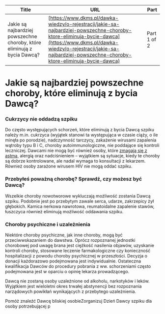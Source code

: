 | **Title**       | **URL**           | **Part**              |
|-----------------|-------------------|-----------------------|
| Jakie są najbardziej powszechne choroby, które eliminują z bycia Dawcą?         | [https://www.dkms.pl/dawka-wiedzy/o-rejestracji/jakie-sa-najbardziej-powszechne-choroby-ktore-eliminuja-bycie-dawca](https://www.dkms.pl/dawka-wiedzy/o-rejestracji/jakie-sa-najbardziej-powszechne-choroby-ktore-eliminuja-bycie-dawca)    | Part 1 of 2          |

# Jakie są najbardziej powszechne choroby, które eliminują z bycia Dawcą?

### Cukrzycy nie oddadzą szpiku


Do często występujących schorzeń, które eliminują z bycia Dawcą szpiku należy m.in. cukrzyca (wyjątek stanowi ta występująca w czasie ciąży, o ile minęła po porodzie), nadczynność tarczycy, zakażenie wirusami zapalenia wątroby typu B i C, choroby autoimmunologiczne, nie poddające się kontroli leczniczej. Dawcami nie mogą być również osoby, które [zmagają się z astmą](/dawka-wiedzy/o-rejestracji/czy-chorujac-na-astme-oskrzelowa-mozna-zostac-dawca-szpiku "Czy chorując na astmę oskrzelową, można zostać Dawcą szpiku?"), alergią oraz nadciśnieniem – wyjątkiem są sytuacje, kiedy te choroby są dobrze kontrolowane, ale nadal wymaga to konsultacji z lekarzem. Również osoby zarażone wirusem HIV nie mogą oddać szpiku.


### Przebyłeś poważną chorobę? Sprawdź, czy możesz być Dawcą?


Wszelkie choroby nowotworowe wykluczają możliwość zostania Dawcą szpiku. Podobnie jest po przebytym zawale serca, udarze, zakrzepicy żył głębokich. Kamica nerkowa nawrotowa, reumatoidalne zapalenie stawów, łuszczyca również eliminują możliwość oddawania szpiku.


### Choroby psychiczne i uzależnienia


Niektóre choroby psychiczne, jak inne choroby, mogą być przeciwwskazaniem do dawstwa. Oprócz rozpoznanej jednostki chorobowej pod uwagę brana jest ciężkość nasilenia objawów, uzyskanie kontroli choroby, stosowane leczenie farmakologiczne czy konieczność hospitalizacji z powodu choroby psychicznej w przeszłości. Decyzja o donacji każdorazowo podejmowana jest indywidualnie. Ostateczna kwalifikacja Dawców do procedury pobrania z ww. schorzeniami często podejmowana jest w oparciu o opinię lekarza prowadzącego.


Dawcą nie zostaną osoby uzależnione od alkoholu, narkotyków i leków. Wyjątkiem jest wieloletni okres trwałej abstynencji bez rozpoznania narządowych powikłań wynikających z przebytego uzależnienia.


Pomóż znaleźć Dawcę bliskiej osobieZorganizuj Dzień Dawcy szpiku dla osoby potrzebującej p